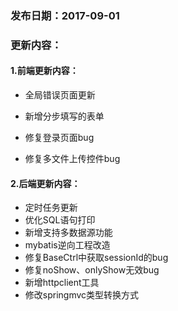 ### 发布日期：2017-09-01

### 更新内容：

#### 1.前端更新内容：

* 全局错误页面更新
* 新增分步填写的表单
* 修复登录页面bug

* 修复多文件上传控件bug

#### 2.后端更新内容：

* 定时任务更新
* 优化SQL语句打印
* 新增支持多数据源功能
* mybatis逆向工程改造
* 修复BaseCtrl中获取sessionId的bug
* 修复noShow、onlyShow无效bug
* 新增httpclient工具
* 修改springmvc类型转换方式



